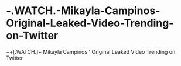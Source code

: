 # -.WATCH.-Mikayla-Campinos-Original-Leaked-Video-Trending-on-Twitter
++[.WATCH.]~ Mikayla Campinos ' Original Leaked Video Trending on Twitter
